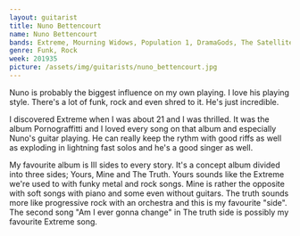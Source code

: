 ```yaml
---
layout: guitarist
title: Nuno Bettencourt
name: Nuno Bettencourt
bands: Extreme, Mourning Widows, Population 1, DramaGods, The Satellite Party, solo
genre: Funk, Rock
week: 201935
picture: /assets/img/guitarists/nuno_bettencourt.jpg
---
```


Nuno is probably the biggest influence on my own playing. I love his playing
style. There's a lot of funk, rock and even shred to it. He's just incredible. 

I discovered Extreme when I was about 21 and I was thrilled. It was the album
Pornograffitti and I loved every song on that album and especially Nuno's guitar
playing. He can really keep the rythm with good riffs as well as exploding in
lightning fast solos and he's a good singer as well.

My favourite album is III sides to every story. It's a concept album divided
into three sides; Yours, Mine and The Truth. Yours sounds like the Extreme we're
used to with funky metal and rock songs. Mine is rather the opposite with soft
songs with piano and some even without guitars. The truth sounds more like
progressive rock with an orchestra and this is my favourite "side". The second
song "Am I ever gonna change" in The truth side is possibly my favourite Extreme
song. 
